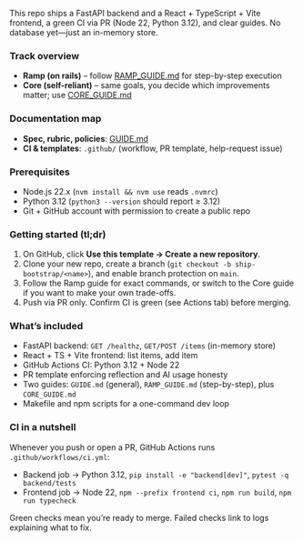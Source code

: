 This repo ships a FastAPI backend and a React + TypeScript + Vite frontend, a green CI via PR (Node 22, Python 3.12), and clear guides. No database yet—just an in-memory store.

### Track overview

- **Ramp (on rails)** – follow [RAMP_GUIDE.md](RAMP_GUIDE.md) for step-by-step execution
- **Core (self-reliant)** – same goals, you decide which improvements matter; use [CORE_GUIDE.md](CORE_GUIDE.md)

### Documentation map

- **Spec, rubric, policies**: [GUIDE.md](GUIDE.md)
- **CI & templates**: `.github/` (workflow, PR template, help-request issue)

### Prerequisites

- Node.js 22.x (`nvm install && nvm use` reads `.nvmrc`)
- Python 3.12 (`python3 --version` should report ≥ 3.12)
- Git + GitHub account with permission to create a public repo

### Getting started (tl;dr)

1. On GitHub, click **Use this template → Create a new repository**.
2. Clone your new repo, create a branch (`git checkout -b ship-bootstrap/<name>`), and enable branch protection on `main`.
3. Follow the Ramp guide for exact commands, or switch to the Core guide if you want to make your own trade-offs.
4. Push via PR only. Confirm CI is green (see Actions tab) before merging.

### What’s included

- FastAPI backend: `GET /healthz`, `GET/POST /items` (in-memory store)
- React + TS + Vite frontend: list items, add item
- GitHub Actions CI: Python 3.12 + Node 22
- PR template enforcing reflection and AI usage honesty
- Two guides: `GUIDE.md` (general), `RAMP_GUIDE.md` (step-by-step), plus `CORE_GUIDE.md`
- Makefile and npm scripts for a one-command dev loop

### CI in a nutshell

Whenever you push or open a PR, GitHub Actions runs `.github/workflows/ci.yml`:

- Backend job → Python 3.12, `pip install -e "backend[dev]"`, `pytest -q backend/tests`
- Frontend job → Node 22, `npm --prefix frontend ci`, `npm run build`, `npm run typecheck`

Green checks mean you’re ready to merge. Failed checks link to logs explaining what to fix.



